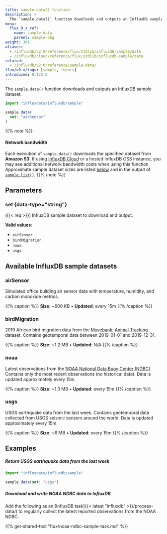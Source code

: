 ```yaml
---
title: sample.data() function
description: >
  The `sample.data()` function downloads and outputs an InfluxDB sample dataset.
menu:
  flux_0_x_ref:
    name: sample.data
    parent: sample-pkg
weight: 301
aliases:
  - /influxdb/v2.0/reference/flux/stdlib/influxdb-sample/data
  - /influxdb/cloud/reference/flux/stdlib/influxdb-sample/data
related:
  - /influxdb/v2.0/reference/sample-data/
flux/v0.x/tags: [sample, inputs]
introduced: 0.123.0
---
```


The `sample.data()` function downloads and outputs an InfluxDB sample dataset.

```js
import "influxdata/influxdb/sample"

sample.data(
  set: "airSensor"
)
```

{{% note %}}
#### Network bandwidth
Each execution of `sample.data()` downloads the specified dataset from **Amazon S3**.
If using [InfluxDB Cloud](/influxdb/cloud/) or a hosted InfluxDB OSS instance,
you may see additional network bandwidth costs when using this function.
Approximate sample dataset sizes are listed [below](#available-influxdb-sample-datasets)
and in the output of [`sample.list()`](/flux/v0.x/stdlib/influxdata/influxdb/sample/list/).
{{% /note %}}

## Parameters

### set {data-type="string"}
({{< req >}}) InfluxDB sample dataset to download and output.

**Valid values**:

- `airSensor`
- `birdMigration`
- `noaa`
- `usgs`

## Available InfluxDB sample datasets

### airSensor

Simulated office building air sensor data with temperature,
humidity, and carbon monoxide metrics.

{{% caption %}}
**Size**: ~600 KB • **Updated**: every 15m
{{% /caption %}}

### birdMigration

2019 African bird migration data from the
[Movebank: Animal Tracking](https://www.kaggle.com/pulkit8595/movebank-animal-tracking) dataset.
Contains geotemporal data between 2019-01-01 and 2019-12-31.

{{% caption %}}
**Size**: ~1.2 MB • **Updated**: N/A
{{% /caption %}}

### noaa

Latest observations from the [NOAA National Data Buoy Center (NDBC)](https://www.ndbc.noaa.gov/).
Contains only the most recent observations (no historical data).
Data is updated approximately every 15m.

{{% caption %}}
**Size**: ~1.3 MB • **Updated**: every 15m
{{% /caption %}}

### usgs

USGS earthquake data from the last week.
Contains geotemporal data collected from USGS seismic sensors around the world.
Data is updated approximately every 15m. 

{{% caption %}}
**Size**: ~6 MB • **Updated**: every 15m
{{% /caption %}}

## Examples

##### Return USGS earthquake data from the last week
```js
import "influxdata/influxdb/sample"

sample.data(set: "usgs")
```

##### Download and write NOAA NDBC data to InfluxDB
Add the following as an [InfluxDB task]{{< latest "influxdb" >}}/process-data/)
to regularly collect the latest reported observations from the NOAA NDBC.

{{% get-shared-text "flux/noaa-ndbc-sample-task.md" %}}
